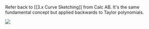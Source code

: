 
Refer back to [[3.x Curve Sketching]] from Calc AB. It's the same fundamental concept but applied backwards to Taylor polynomials.

**![](https://lh7-rt.googleusercontent.com/docsz/AD_4nXdxZKivd5E5LZp-Q6O1f9kj_4QNvtv0CZlHz0e5HV8UfvyG0XXEGz5xGwn3sC1B16ZwH_Tc3kV3mpjfF5kIy3iAM-D25SJRuOV5AExnoR_iKnN011pi7Zt2yOH7liqJo1lFk-FX1A?key=ziQWJHwTLKgUkvIHN9PDPw)**

